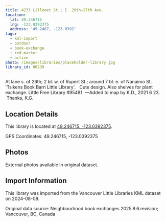 ```yaml
---
title: 4233 Lillooet St.; E. 26th—27th Ave.
location:
  lat: 49.246715
  lng: -123.0392375
  address: '49.2467, -123.0392'
tags:
  - kml-import
  - outdoor
  - book-exchange
  - red-marker
  - active
photo: /images/libraries/placeholder-library.jpg
library_id: 00239
---
```

At lane s. of 26th; 2 bl. w. of Rupert St.; 
around 7 bl. e. of Nanaimo St.
'Tsikens Book Barn Little LIbrary'.   Cute design.
Also shelves for plant exchange.
Little Free Library #95481.
—Added to map by K.D., 2021 6 23.  Thanks, K.G.

## Location Details

This library is located at [49.246715, -123.0392375](https://www.google.com/maps?q=49.246715,-123.0392375).

GPS Coordinates: 49.246715, -123.0392375

## Photos

External photos available in original dataset.

## Import Information

This library was imported from the Vancouver Little Libraries KML dataset on 2024-08-08.

Original data source: Neighbourhood book exchanges 2025.8.6.revision; Vancouver, BC, Canada
